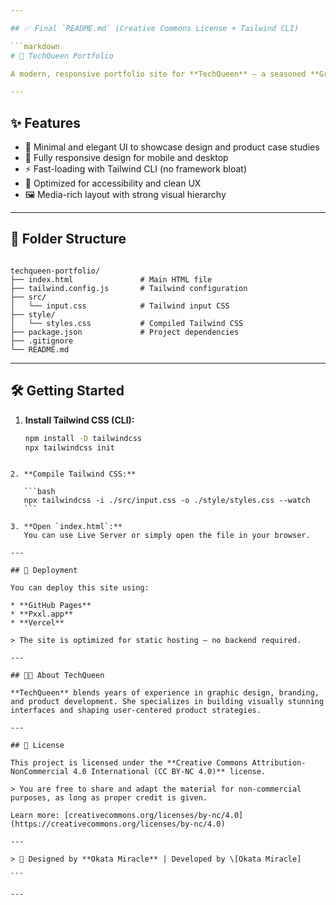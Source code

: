 ```yaml
---

## ✅ Final `README.md` (Creative Commons License + Tailwind CLI)

```markdown
# 👑 TechQueen Portfolio

A modern, responsive portfolio site for **TechQueen** — a seasoned **Graphic Designer** and **Product Manager**. Designed to showcase her design leadership, creative direction, and product impact. Built using **HTML** and **Tailwind CSS (CLI)** for flexibility, performance, and accessibility.

---
```


## ✨ Features

- 🎨 Minimal and elegant UI to showcase design and product case studies
- 📱 Fully responsive design for mobile and desktop
- ⚡ Fast-loading with Tailwind CLI (no framework bloat)
- 🧠 Optimized for accessibility and clean UX
- 🖼️ Media-rich layout with strong visual hierarchy

---

## 📁 Folder Structure

```

techqueen-portfolio/
├── index.html               # Main HTML file
├── tailwind.config.js       # Tailwind configuration
├── src/
│   └── input.css            # Tailwind input CSS
├── style/
│   └── styles.css           # Compiled Tailwind CSS
├── package.json             # Project dependencies
├── .gitignore
└── README.md

````

---

## 🛠️ Getting Started

1. **Install Tailwind CSS (CLI):**

   ```bash
   npm install -D tailwindcss
   npx tailwindcss init
````

2. **Compile Tailwind CSS:**

   ```bash
   npx tailwindcss -i ./src/input.css -o ./style/styles.css --watch
   ```

3. **Open `index.html`:**
   You can use Live Server or simply open the file in your browser.

---

## 🚀 Deployment

You can deploy this site using:

* **GitHub Pages**
* **Pxxl.app**
* **Vercel**

> The site is optimized for static hosting – no backend required.

---

## 👩‍💻 About TechQueen

**TechQueen** blends years of experience in graphic design, branding, and product development. She specializes in building visually stunning interfaces and shaping user-centered product strategies.

---

## 🧾 License

This project is licensed under the **Creative Commons Attribution-NonCommercial 4.0 International (CC BY-NC 4.0)** license.

> You are free to share and adapt the material for non-commercial purposes, as long as proper credit is given.

Learn more: [creativecommons.org/licenses/by-nc/4.0](https://creativecommons.org/licenses/by-nc/4.0)

---

> 👑 Designed by **Okata Miracle** | Developed by \[Okata Miracle]

```

---
